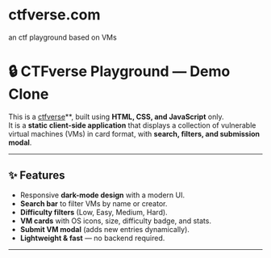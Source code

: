 # ctfverse.com
an ctf playground based on VMs
# 🔒 CTFverse Playground — Demo Clone  

This is a  [ctfverse](https://ctfverse.com/)**, built using **HTML, CSS, and JavaScript** only.  
It is a **static client-side application** that displays a collection of vulnerable virtual machines (VMs) in card format, with **search, filters, and submission modal**.  

---

## ✨ Features  
- Responsive **dark-mode design** with a modern UI.  
- **Search bar** to filter VMs by name or creator.  
- **Difficulty filters** (Low, Easy, Medium, Hard).  
- **VM cards** with OS icons, size, difficulty badge, and stats.  
- **Submit VM modal** (adds new entries dynamically).  
- **Lightweight & fast** — no backend required.  

---

